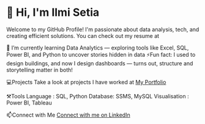 # 👋 Hi, I'm Ilmi Setia

Welcome to my GitHub Profile!
I'm passionate about data analysis, tech, and creating efficient solutions. You can check out my resume at


🌱 I’m currently learning Data Analytics — exploring tools like Excel, SQL, Power BI, and Python to uncover stories hidden in data
⚡Fun fact: I used to design buildings, and now I design dashboards — turns out, structure and storytelling matter in both!


💻Projects
Take a look at projects I have worked at [My Portfolio](https://www.linkedin.com/in/your-profile/)

⚒️Tools
Language : SQL, Python
Database: SSMS, MySQL
Visualisation  : Power BI, Tableau

📫Connect with Me
[Connect with me on LinkedIn](https://www.linkedin.com/in/your-profile/)


<!---

- 👋 Hi, I’m @Ilmi91
- 👀 I’m interested in Data Analytics
- 🌱 I’m currently learning Data Analytics
- 💞️ I’m looking to collaborate on ...
- 📫 How to reach me ...
- 😄 Pronouns: ...
- ⚡ Fun fact: ...

Ilmi91/Ilmi91 is a ✨ special ✨ repository because its `README.md` (this file) appears on your GitHub profile.
You can click the Preview link to take a look at your changes.
--->
